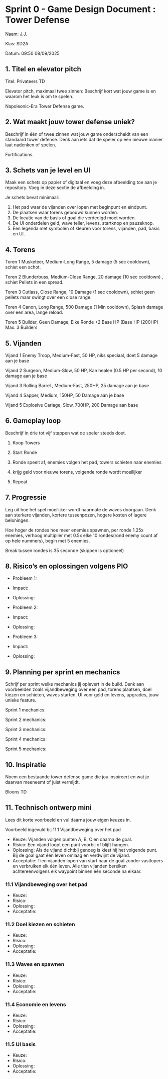 # Sprint 0 - Game Design Document : Tower Defense
Naam: J.J.

Klas: SD2A

Datum: 09:50 08/09/2025

## 1. Titel en elevator pitch
Titel: Privateers TD

Elevator pitch, maximaal twee zinnen:
Beschrijf kort wat jouw game is en waarom het leuk is om te spelen.

Napoleonic-Era Tower Defense game.

## 2. Wat maakt jouw tower defense uniek?
Beschrijf in één of twee zinnen wat jouw game onderscheidt van een standaard tower defense. Denk aan iets dat de speler op een nieuwe manier laat nadenken of spelen.

Fortifications.

## 3. Schets van je level en UI
Maak een schets op papier of digitaal en voeg deze afbeelding toe aan je repository. Voeg in deze sectie de afbeelding in.

Je schets bevat minimaal:
1. Het pad waar de vijanden over lopen met beginpunt en eindpunt.
2. De plaatsen waar torens gebouwd kunnen worden.
3. De locatie van de basis of goal die verdedigd moet worden.
4. De UI onderdelen geld, wave teller, levens, startknop en pauzeknop.
5. Een legenda met symbolen of kleuren voor torens, vijanden, pad, basis en UI.

## 4. Torens
Toren 1 Musketeer, Medium-Long Range, 5 damage (5 sec cooldown), schiet een schot.

Toren 2 Blunderbuss, Medium-Close Range, 20 damage (10 sec cooldown) , schiet Pellets in een spread.

Toren 3 Cutlass, Close Range, 10 Damage (1 sec cooldown), schiet geen pellets maar swingt over een close range.

Toren 4 Canon, Long Range, 500 Damage (1 Min cooldown), Splash damage over een area, lange reload.

Toren 5 Builder, Geen Damage, Elke Ronde +2 Base HP (Base HP (200HP) Max. 3 Builders


## 5. Vijanden

Vijand 1 Enemy Troop, Medium-Fast, 50 HP, niks speciaal, doet 5 damage aan je base

Vijand 2 Surgeon, Medium-Slow, 50 HP, Kan healen (0.5 HP per second), 10 damage aan je base

Vijand 3 Rolling Barrel , Medium-Fast, 250HP, 25 damage aan je base

Vijand 4 Sapper, Medium, 150HP, 50 Damage aan je base

Vijand 5 Explosive Cariage, Slow, 700HP, 200 Damage aan base

## 6. Gameplay loop
Beschrijf in drie tot vijf stappen wat de speler steeds doet.

1. Koop Towers

2. Start Ronde

3. Ronde speelt af, enemies volgen het pad, towers schieten naar enemies

4. krijg geld voor nieuwe torens, volgende ronde wordt moeilijker

5. Repeat

## 7. Progressie
Leg uit hoe het spel moeilijker wordt naarmate de waves doorgaan. Denk aan sterkere vijanden, kortere tussenpozen, hogere kosten of lagere beloningen.

Hoe hoger de rondes hoe meer enemies spawnen, per ronde 1.25x enemies, verhoog multiplier met 0.5x elke 10 rondes(rond enemy count af op hele nummers), begin met 5 enemies.

Break tussen rondes is 35 seconde (skippen is optioneel)



## 8. Risico’s en oplossingen volgens PIO
- Probleem 1:
- Impact:
- Oplossing:

- Probleem 2:
- Impact:
- Oplossing:


- Probleem 3:
- Impact:
- Oplossing:
  
## 9. Planning per sprint en mechanics
Schrijf per sprint welke mechanics jij oplevert in de build. Denk aan voorbeelden zoals vijandbeweging over een pad, torens plaatsen, doel kiezen en schieten, waves starten, UI voor geld en levens, upgrades, jouw unieke feature.

Sprint 1 mechanics:

Sprint 2 mechanics:

Sprint 3 mechanics:

Sprint 4 mechanics:

Sprint 5 mechanics:


## 10. Inspiratie
Noem een bestaande tower defense game die jou inspireert en wat je daarvan meeneemt of juist vermijdt.

Bloons TD

## 11. Technisch ontwerp mini

Lees dit korte voorbeeld en vul daarna jouw eigen keuzes in.

Voorbeeld ingevuld bij 11.1 Vijandbeweging over het pad
- Keuze:
Vijanden volgen punten A, B, C en daarna de goal.
- Risico:
Een vijand loopt een punt voorbij of blijft hangen.
- Oplossing:
Als de vijand dichtbij genoeg is kiest hij het volgende punt. Bij de goal gaat één leven omlaag en verdwijnt de vijand.
- Acceptatie:
Tien vijanden lopen van start naar de goal zonder vastlopers en verbruiken elk één leven.
Alle tien vijanden bereiken achtereenvolgens elk waypoint binnen één seconde na elkaar.

### 11.1 Vijandbeweging over het pad
- Keuze:
- Risico:
- Oplossing:
- Acceptatie:


### 11.2 Doel kiezen en schieten
- Keuze:
- Risico:
- Oplossing:
- Acceptatie:

### 11.3 Waves en spawnen
- Keuze:
- Risico:
- Oplossing:
- Acceptatie:

  
### 11.4 Economie en levens
- Keuze:
- Risico:
- Oplossing:
- Acceptatie:

### 11.5 UI basis
- Keuze:
- Risico:
- Oplossing:
- Acceptatie:

